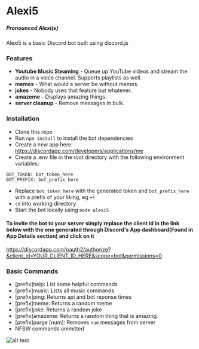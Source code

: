 # Alexi5
##### Pronounced Alexi(s)

Alexi5 is a basic Discord bot built using discord.js

### Features
* **Youtube Music Steaming** - Queue up YouTube videos and stream the audio in a voice channel. Supports playlists as well.
* **memes** - What would a server be without memes.
* **jokes**  - Nobody uses that feature but whatever.
* **amazeme** - Displays amazing things.
* **server cleanup** - Remove messages in bulk.

### Installation
* Clone this repo
* Run `npm install` to install the bot dependencies
* Create a new app here: https://discordapp.com/developers/applications/me
*  Create a .env file in the root directory with the following environment variables:
```
BOT_TOKEN: bot_token_here 
BOT_PREFIX: bot_prefix_here
```
* Replace `bot_token_here` with the generated token and `bot_prefix_here` with a prefix of your liking, 
eg `+!`
* `cd` into working directory
* Start the bot locally using `node alexi5`

#### To invite the bot to your server simply replace the client id in the link below with the one generated through Discord's App dashboard(Found in App Details section) and click on it

https://discordapp.com/oauth2/authorize?&client_id=YOUR_CLIENT_ID_HERE&scope=bot&permissions=0


### Basic Commands
* [prefix]help: List some helpful commands
* [prefix]music: Lists all music commands
* [prefix]ping: Returns api and bot reponse times
* [prefix]meme: Returns a random meme
* [prefix]joke: Returns a random joke
* [prefix]amazeme: Returns a random thing that is amazing.
* [prefix]purge [num]: Removes `num` messages from server
* NFSW commands ommitted

![alt text](Selection_022.png)

